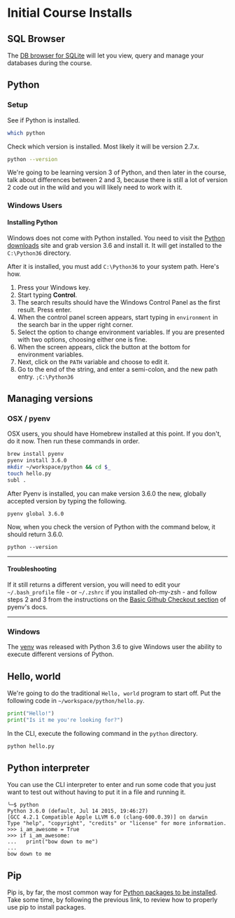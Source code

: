 # Initial Course Installs

## SQL Browser

The [DB browser for SQLite](http://sqlitebrowser.org/) will let you view, query and manage your databases during the course.

## Python

### Setup

See if Python is installed.

```bash
which python
```

Check which version is installed. Most likely it will be version 2.7.x.

```bash
python --version
```

We're going to be learning version 3 of Python, and then later in the course, talk about differences between 2 and 3, because there is still a lot of version 2 code out in the wild and you will likely need to work with it.

### Windows Users

#### Installing Python

Windows does not come with Python installed. You need to visit the [Python downloads](https://www.python.org/downloads/) site and grab version 3.6 and install it. It will get installed to the `C:\Python36` directory.

After it is installed, you must add `C:\Python36` to your system path. Here's how.

1. Press your Windows key.
2. Start typing **Control**.
3. The search results should have the Windows Control Panel as the first result. Press enter.
4. When the control panel screen appears, start typing in `environment` in the search bar in the upper right corner.
5. Select the option to change environment variables. If you are presented with two options, choosing either one is fine.
6. When the screen appears, click the button at the bottom for environment variables.
7. Next, click on the `PATH` variable and choose to edit it.
8. Go to the end of the string, and enter a semi-colon, and the new path entry. `;C:\Python36`

## Managing versions

### OSX / pyenv

OSX users, you should have Homebrew installed at this point. If you don't, do it now. Then run these commands in order.

```bash
brew install pyenv
pyenv install 3.6.0
mkdir ~/workspace/python && cd $_
touch hello.py
subl .
```

After Pyenv is installed, you can make version 3.6.0 the new, globally accepted version by typing the following.

```
pyenv global 3.6.0
```

Now, when you check the version of Python with the command below, it should return 3.6.0.

```
python --version
```

---

#### Troubleshooting


If it still returns a different version, you will need to edit your `~/.bash_profile` file - or `~/.zshrc` if you installed oh-my-zsh - and follow steps 2 and 3 from the instructions on the [Basic Github Checkout section](https://github.com/yyuu/pyenv#basic-github-checkout) of pyenv's docs.

---

### Windows

The [venv](https://docs.python.org/3/library/venv.html#module-venv) was released with Python 3.6 to give Windows user the ability to execute different versions of Python.

## Hello, world

We're going to do the traditional `Hello, world` program to start off. Put the following code in `~/workspace/python/hello.py`.

```python
print("Hello!")
print("Is it me you're looking for?")
```

In the CLI, execute the following command in the `python` directory.

```bash
python hello.py
```

## Python interpreter

You can use the CLI interpreter to enter and run some code that you just want to test out without having to put it in a file and running it.

```
╰─$ python
Python 3.6.0 (default, Jul 14 2015, 19:46:27)
[GCC 4.2.1 Compatible Apple LLVM 6.0 (clang-600.0.39)] on darwin
Type "help", "copyright", "credits" or "license" for more information.
>>> i_am_awesome = True
>>> if i_am_awesome:
...   print("bow down to me")
...
bow down to me
```

## Pip

Pip is, by far, the most common way for [Python packages to be installed](https://packaging.python.org/en/latest/installing/#use-pip-for-installing). Take some time, by following the previous link, to review how to properly use pip to install packages.
